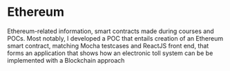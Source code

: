 # Ethereum
Ethereum-related information, smart contracts made during courses and POCs.
Most notably, I developed a POC that entails creation of an Ethereum smart contract, matching Mocha testcases and ReactJS front end, that forms an application that shows how an electronic toll system can be be implemented with a Blockchain approach


<!--stackedit_data:
eyJoaXN0b3J5IjpbMTQzOTkyNjc0MF19
-->